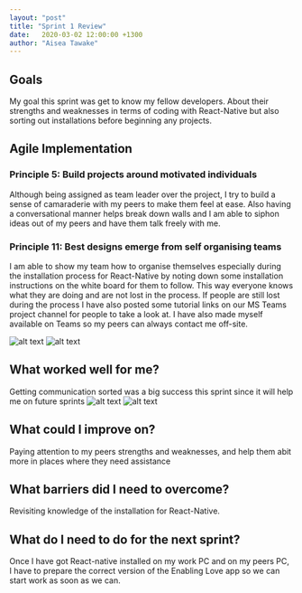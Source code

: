 ```yaml
---
layout: "post"
title: "Sprint 1 Review"
date:   2020-03-02 12:00:00 +1300
author: "Aisea Tawake"
---
```


## Goals

   My goal this sprint was get to know my fellow developers. About their strengths and weaknesses in terms of coding with React-Native but also sorting out installations before beginning any projects.


## Agile Implementation

### Principle 5: Build projects around motivated individuals

  Although being assigned as team leader over the project, I try to build a sense of camaraderie with my peers to make them feel at ease. Also having a conversational manner helps break down walls and I am able to siphon ideas out of my peers and have them talk freely with me.



### Principle 11: Best designs emerge from self organising teams

  I am able to show my team how to organise themselves especially during the installation process for React-Native by noting down some installation instructions on the white board for them to follow. This way everyone knows what they are doing and are not lost in the process. If people are still lost during the process I have also posted some tutorial links on our MS Teams project channel for people to take a look at. I have also made myself available on Teams so my peers can always contact me off-site.

  ![alt text](http://kate.ict.op.ac.nz/~tawaab1/Project%202%20images/p15.png "Tutorial links and asking people if they need help")
  ![alt text](http://kate.ict.op.ac.nz/~tawaab1/Project%202%20images/p18.png "Github tabs implemented on teams")


## What worked well for me?

  Getting communication sorted was a big success this sprint since it will help me on future sprints
![alt text](https://drive.google.com/file/d/1Qfw2ZcBlm7FQGrrl0-wiDhjEPGmcPssZ/view "Stand up meeting with Grayson and Jommel")
![alt text](https://drive.google.com/file/d/1pxfITB16ZOj8-Sp-B9iKNl1Oy2mGDOVw/view "Links to the app and emailing the client")

## What could I improve on?

  Paying attention to my peers strengths and weaknesses, and help them abit more in places where they need assistance

## What barriers did I need to overcome?

  Revisiting knowledge of the installation for React-Native.

## What do I need to do for the next sprint?

  Once I have got React-native installed on my work PC and on my peers PC, I have to prepare the correct version of the Enabling Love app so we can start work as soon as we can.
